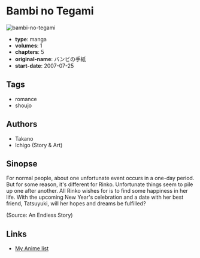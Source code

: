 # Bambi no Tegami

![bambi-no-tegami](https://cdn.myanimelist.net/images/manga/2/65649.jpg)

-   **type**: manga
-   **volumes**: 1
-   **chapters**: 5
-   **original-name**: バンビの手紙
-   **start-date**: 2007-07-25

## Tags

-   romance
-   shoujo

## Authors

-   Takano
-   Ichigo (Story & Art)

## Sinopse

For normal people, about one unfortunate event occurs in a one-day period. But for some reason, it's different for Rinko. Unfortunate things seem to pile up one after another. All Rinko wishes for is to find some happiness in her life. With the upcoming New Year's celebration and a date with her best friend, Tatsuyuki, will her hopes and dreams be fulfilled?

(Source: An Endless Story)

## Links

-   [My Anime list](https://myanimelist.net/manga/12052/Bambi_no_Tegami)
